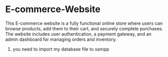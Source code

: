 # E-commerce-Website
This E-commerce website is a fully functional online store where users can browse products, add them to their cart, and securely complete purchases.              The website includes user authentication, a payment gateway, and an admin dashboard for managing orders and inventory.
1. you need to import my database file to xampp
